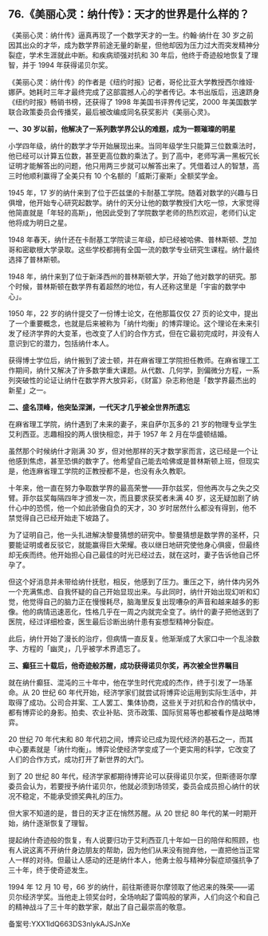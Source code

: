 ## 76.《美丽心灵：纳什传》：天才的世界是什么样的？
《美丽心灵：纳什传》逼真再现了一个数学天才的一生。约翰·纳什在 30 岁之前因其出众的才华，成为数学界前途无量的新星，但他却因为压力过大而突发精神分裂症，学术生涯就此中断。和疾病顽强对抗和 30 年后，他终于奇迹般地恢复了理智，并于 1994 年获得诺贝尔奖。


《美丽心灵：纳什传》的作者是《纽约时报》记者，哥伦比亚大学教授西尔维娅·娜萨。她耗时三年才最终完成了这部震撼人心的学者传记。本书出版后，迅速跻身《纽约时报》畅销书榜，还获得了 1998 年美国书评界传记奖，2000 年美国数学联合政策委员会传播奖，最后被改编成同名获奖影片《美丽心灵》。


**一、30 岁以前，他解决了一系列数学界公认的难题，成为一颗璀璨的明星**


小学四年级，纳什的数学才华开始展现出来。当同年级学生只能算三位数乘法时，他已经可以计算五位数，甚至更高位数的乘法了。到了高中，老师写满一黑板冗长证明才能解答出的问题，他只用两三步就可以解答出来了。凭借着过人的智慧，高三时他顺利赢得了全美只有 10 个名额的「威斯汀豪斯」全额奖学金。


1945 年，17 岁的纳什来到了位于匹兹堡的卡耐基工学院。随着对数学的兴趣与日俱增，他开始专心研究起数学。纳什的天分让他的数学教授们大吃一惊，大家觉得他简直就是「年轻的高斯」，他因此受到了学院数学老师的热烈欢迎，老师们认定他将成为明日之星。


1948 年春天，纳什还在卡耐基工学院读三年级，却已经被哈佛、普林斯顿、芝加哥和密歇根大学录取。这些学校都拥有全国一流的数学专业研究生课程。纳什最终选择了普林斯顿。


1948 年，纳什来到了位于新泽西州的普林斯顿大学，开始了他对数学的研究。那个时候，普林斯顿在数学界有着超然的地位，有人还称这里是「宇宙的数学中心」。


1950 年，22 岁的纳什提交了一份博士论文，在他那篇仅仅 27 页的论文中，提出了一个重要概念，也就是后来被称为「纳什均衡」的博弈理论。这个理论在未来引发了经济学界的大变革，也改变了人们的合作方式，但在它最初完成时，并没有人意识到它的潜力，包括纳什本人。


获得博士学位后，纳什搬到了波士顿，并在麻省理工学院担任教师。在麻省理工工作期间，纳什又解决了许多数学重大课题。从代数、几何学，到偏微分方程，一系列突破性的论证让纳什在数学界大放异彩，《财富》杂志称他是「数学界最杰出的新星」之一。


**二、盛名顶峰，他突坠深渊，一代天才几乎被全世界所遗忘**        


在麻省理工学院，纳什遇到了未来的妻子，来自萨尔瓦多的 21 岁的物理专业学生艾利西亚。志趣相投的两人很快相恋，并于 1957 年 2 月在华盛顿结婚。


虽然那个时候纳什才刚满 30 岁，但对他那样的天才数学家而言，这已经是一个让他感到焦虑，甚至恐惧的数字了。他希望自己能去哈佛或是普林斯顿上班，但现实是，他连麻省理工学院的正教授都不是，也没有永久教职。


十年来，他一直在努力争取数学界的最高荣誉——菲尔兹奖，但他再次与之失之交臂。菲尔兹奖每隔四年才颁发一次，而且要求获奖者未满 40 岁，这无疑加剧了纳什心中的恐慌，他一个如此骄傲自负的天才，30 岁时居然什么都没有得到，他不禁觉得自己已经开始走下坡路了。


为了证明自己，他一头扎进解决黎曼猜想的研究中。黎曼猜想是数学界的圣杯，只要能证明或者反驳它，就能赢得巨大荣耀。夜以继日地研究使他身心俱疲，但最终却无疾而终。他开始担心自己最佳的时光已经过去，就在这时，妻子告诉他自己怀孕了。


但这个好消息并未带给纳什抚慰，相反，他感到了压力。重压之下，纳什体内另外一个充满焦虑、自我怀疑的自己开始显现出来。与此同时，纳什开始出现幻听和幻觉，他觉得自己的脑力正在慢慢耗尽，脑海里反复出现嘈杂的声音和越来越多的影像。他的病情迅速恶化，性格几乎在一周之内就完全变了。纳什的妻子把他送到了医院，经过详细检查，医生最后诊断出纳什患有妄想型精神分裂症。


此后，纳什开始了漫长的治疗，但病情一直反复。他渐渐成了大家口中一个乱涂数字、方程的「幽灵」，几乎被学术界遗忘了。


**三、癫狂三十载后，他奇迹般苏醒，成功获得诺贝尔奖，再次被全世界瞩目**        


就在纳什癫狂、混沌的三十年中，他在学生时代完成的杰作，终于引发了一场革命。从 20 世纪 60 年代开始，经济学家们就尝试将博弈论运用到实际生活中，并取得了成功。公司合并案、工人罢工、集体协商，这些关于对抗和合作的情状中，都有博弈论的身影。拍卖、农业补贴、货币政策、国际贸易等也都被看作是战略博弈。


20 世纪 70 年代末和 80 年代初之间，博弈论已成为现代经济的基石之一，而其中心要素就是「纳什均衡」。博弈论使经济学变成了一个更实用的科学，它改变了人们的合作方式，成功打开了新世界的大门。


到了 20 世纪 80 年代，经济学家都期待博弈论可以获得诺贝尔奖，但斯德哥尔摩委员会认为，若要授予纳什诺贝尔，他就必须到场领奖，委员会成员担心纳什的状况不稳定，不能承受颁奖典礼的压力。


但大家不知道的是，昔日的天才正在悄然苏醒。从 20 世纪 80 年代的某一时期开始，纳什逐渐恢复了理智。


提起纳什奇迹般的恢复，有人说要归功于艾利西亚几十年如一日的陪伴和照顾，也有人说这离不开纳什身边朋友的帮助，因为他们从来没有抛弃他，一直把他当正常人一样的对待。但最让人感动的还是纳什本人，他勇士般与精神分裂症顽强抗争了三十年，终于使奇迹发生。


1994 年 12 月 10 号，66 岁的纳什，前往斯德哥尔摩领取了他迟来的殊荣——诺贝尔经济学奖。当他走上领奖台时，全场响起了雷鸣般的掌声，人们向这个和自己的精神战斗了三十年的数学家，献出了自己最崇高的敬意。       


备案号:YXX1ldQ663DS3nlykAJSJnXe

